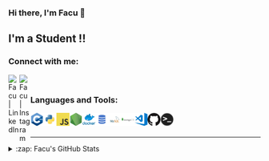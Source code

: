### Hi there, I'm Facu 👋

## I'm a Student !!

### Connect with me:

[<img align="left" alt="Facu | LinkedIn" width="22px" src="https://cdn.jsdelivr.net/npm/simple-icons@v3/icons/linkedin.svg" />][linkedin]
[<img align="left" alt="Facu | Instagram" width="22px" src="https://cdn.jsdelivr.net/npm/simple-icons@v3/icons/instagram.svg" />][instagram]

<br />

### Languages and Tools:

[<img align="left" alt="C++" width="26px"  src="https://raw.githubusercontent.com/github/explore/80688e429a7d4ef2fca1e82350fe8e3517d3494d/topics/cpp/cpp.png" />][c++]

[<img align="left" alt="Python" width="26px"  src="https://raw.githubusercontent.com/github/explore/80688e429a7d4ef2fca1e82350fe8e3517d3494d/topics/python/python.png" />][python]

[<img align="left" alt="JavaScript" width="26px" src="https://raw.githubusercontent.com/github/explore/80688e429a7d4ef2fca1e82350fe8e3517d3494d/topics/javascript/javascript.png" />][sisgraph]

[<img align="left" alt="Node.js" width="26px" src="https://raw.githubusercontent.com/github/explore/80688e429a7d4ef2fca1e82350fe8e3517d3494d/topics/nodejs/nodejs.png" />][nodejs]

[<img align="left" alt="Docker" width="26px" src="https://raw.githubusercontent.com/github/explore/80688e429a7d4ef2fca1e82350fe8e3517d3494d/topics/docker/docker.png" />][docker]

<img align="left" alt="SQL" width="26px" src="https://raw.githubusercontent.com/github/explore/80688e429a7d4ef2fca1e82350fe8e3517d3494d/topics/sql/sql.png" />

<img align="left" alt="MySQL" width="26px" src="https://raw.githubusercontent.com/github/explore/80688e429a7d4ef2fca1e82350fe8e3517d3494d/topics/mysql/mysql.png" />

[<img align="left" alt="MongoDB" width="26px" src="https://raw.githubusercontent.com/github/explore/80688e429a7d4ef2fca1e82350fe8e3517d3494d/topics/mongodb/mongodb.png" />][nodejs]

<img align="left" alt="Visual Studio Code" width="26px" src="https://raw.githubusercontent.com/github/explore/80688e429a7d4ef2fca1e82350fe8e3517d3494d/topics/visual-studio-code/visual-studio-code.png" />

<img align="left" alt="GitHub" width="26px" src="https://raw.githubusercontent.com/github/explore/78df643247d429f6cc873026c0622819ad797942/topics/github/github.png" />

[<img align="left" alt="Terminal" width="26px" src="https://raw.githubusercontent.com/github/explore/80688e429a7d4ef2fca1e82350fe8e3517d3494d/topics/terminal/terminal.png" />][automat]

<br />
<br />

---

<details>
  <summary>:zap: Facu's GitHub Stats</summary>

  <img align="left" alt="Facu's GitHub Stats" src="https://github-readme-stats.vercel.app/api?username=Facu07&show_icons=true&hide_border=true&theme=tokionight" />

</details>

[instagram]: https://www.instagram.com/facu.w
[linkedin]: https://www.linkedin.com/in/facundo-walter
[c++]: https://github.com/nachonitz/Eclipsados-Servidor
[python]: https://github.com/tluber/7543-tp3
[sisgraph]: https://github.com/Facu07/Facu07.github.io
[nodejs]: https://gitlab.com/ContiGianfranco/tdd-server
[docker]: https://gitlab.com/Facu07/2020-01-docker
[automat]: https://github.com/fepwalter/automatizacion